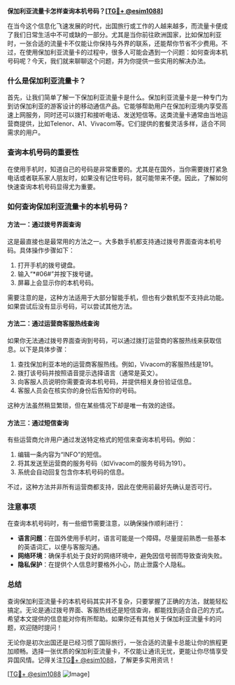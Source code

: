 **保加利亚流量卡怎样查询本机号码？[[TG💪+ @esim1088](https://t.me/s/esim1088)]**

在当今这个信息化飞速发展的时代，出国旅行或工作的人越来越多，而流量卡便成了我们日常生活中不可或缺的一部分。尤其是当你前往欧洲国家，比如保加利亚时，一张合适的流量卡不仅能让你保持与外界的联系，还能帮你节省不少费用。不过，在使用保加利亚流量卡的过程中，很多人可能会遇到一个问题：如何查询本机号码呢？今天，我们就来聊聊这个问题，并为你提供一些实用的解决办法。

### 什么是保加利亚流量卡？

首先，让我们简单了解一下保加利亚流量卡是什么。保加利亚流量卡是一种专门为到访保加利亚的游客设计的移动通信产品。它能够帮助用户在保加利亚境内享受高速上网服务，同时还可以拨打和接听电话、发送短信等。这类流量卡通常由当地运营商提供，比如Telenor、A1、Vivacom等。它们提供的套餐灵活多样，适合不同需求的用户。

### 查询本机号码的重要性

在使用手机时，知道自己的号码是非常重要的。尤其是在国外，当你需要拨打紧急电话或者联系家人朋友时，如果没有记住号码，就可能带来不便。因此，了解如何快速查询本机号码显得尤为重要。

### 如何查询保加利亚流量卡的本机号码？

#### 方法一：通过拨号界面查询

这是最直接也是最常用的方法之一。大多数手机都支持通过拨号界面查询本机号码。具体操作步骤如下：

1. 打开手机的拨号键盘。
2. 输入“*#06#”并按下拨号键。
3. 屏幕上会显示你的本机号码。

需要注意的是，这种方法适用于大部分智能手机，但也有少数机型不支持此功能。如果尝试后没有显示号码，可以尝试其他方法。

#### 方法二：通过运营商客服热线查询

如果你无法通过拨号界面查询到号码，可以通过拨打运营商的客服热线来获取信息。以下是具体步骤：

1. 查找保加利亚本地的运营商客服热线。例如，Vivacom的客服热线是191。
2. 拨打该号码并按照语音提示选择语言（通常是英文）。
3. 向客服人员说明你需要查询本机号码，并提供相关身份验证信息。
4. 客服人员会在核实你的身份后告知你的号码。

这种方法虽然稍显繁琐，但在某些情况下却是唯一有效的途径。

#### 方法三：通过短信查询

有些运营商允许用户通过发送特定格式的短信来查询本机号码。例如：

1. 编辑一条内容为“INFO”的短信。
2. 将其发送至运营商的服务号码（如Vivacom的服务号码为191）。
3. 系统会自动回复包含你本机号码的信息。

不过，这种方法并非所有运营商都支持，因此在使用前最好先确认是否可行。

### 注意事项

在查询本机号码时，有一些细节需要注意，以确保操作顺利进行：

- **语言问题**：在国外使用手机时，语言可能是一个障碍。尽量提前熟悉一些基本的英语词汇，以便与客服沟通。
- **网络环境**：确保手机处于良好的网络环境中，避免因信号弱而导致查询失败。
- **隐私保护**：在提供个人信息时要格外小心，防止泄露个人隐私。

### 总结

查询保加利亚流量卡的本机号码其实并不复杂，只要掌握了正确的方法，就能轻松搞定。无论是通过拨号界面、客服热线还是短信查询，都能找到适合自己的方式。希望本文提供的信息能对你有所帮助。如果你还有其他关于保加利亚流量卡的问题，欢迎随时提问！

无论你是初次出国还是已经习惯了国际旅行，一张合适的流量卡总能让你的旅程更加顺畅。选择一张优质的保加利亚流量卡，不仅能让通讯无忧，更能让你尽情享受异国风情。记得关注[TG💪+ @esim1088](https://t.me/s/esim1088)，了解更多实用资讯！

[[TG💪+ @esim1088](https://t.me/s/esim1088) ![Image](https://i.postimg.cc/4NQfJmqS/Snipaste-2025-05-13-00-14-12.png)]
